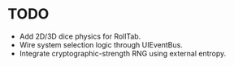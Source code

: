 # TODO

- Add 2D/3D dice physics for RollTab.
- Wire system selection logic through UIEventBus.
- Integrate cryptographic-strength RNG using external entropy.
